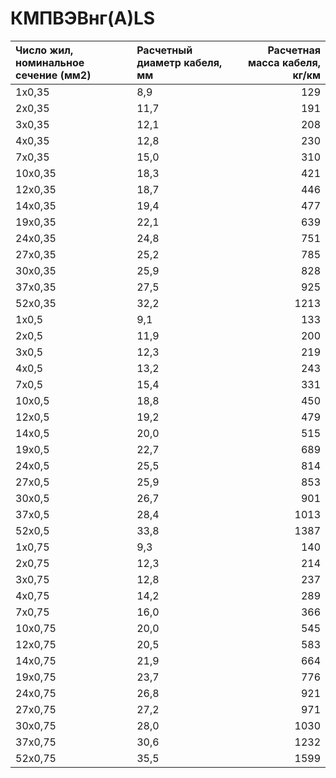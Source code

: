 # КМПВЭВнг(А)LS

|  Число жил, номинальное сечение (мм2)   | Расчетный диаметр кабеля, мм   |   Расчетная масса кабеля, кг/км |
|:----------------------------------------|:-------------------------------|--------------------------------:|
| 1x0,35                                  | 8,9                            |                             129 |
| 2x0,35                                  | 11,7                           |                             191 |
| 3x0,35                                  | 12,1                           |                             208 |
| 4x0,35                                  | 12,8                           |                             230 |
| 7x0,35                                  | 15,0                           |                             310 |
| 10x0,35                                 | 18,3                           |                             421 |
| 12x0,35                                 | 18,7                           |                             446 |
| 14x0,35                                 | 19,4                           |                             477 |
| 19x0,35                                 | 22,1                           |                             639 |
| 24x0,35                                 | 24,8                           |                             751 |
| 27x0,35                                 | 25,2                           |                             785 |
| 30x0,35                                 | 25,9                           |                             828 |
| 37x0,35                                 | 27,5                           |                             925 |
| 52x0,35                                 | 32,2                           |                            1213 |
| 1x0,5                                   | 9,1                            |                             133 |
| 2x0,5                                   | 11,9                           |                             200 |
| 3x0,5                                   | 12,3                           |                             219 |
| 4x0,5                                   | 13,2                           |                             243 |
| 7x0,5                                   | 15,4                           |                             331 |
| 10x0,5                                  | 18,8                           |                             450 |
| 12x0,5                                  | 19,2                           |                             479 |
| 14x0,5                                  | 20,0                           |                             515 |
| 19x0,5                                  | 22,7                           |                             689 |
| 24x0,5                                  | 25,5                           |                             814 |
| 27x0,5                                  | 25,9                           |                             853 |
| 30x0,5                                  | 26,7                           |                             901 |
| 37x0,5                                  | 28,4                           |                            1013 |
| 52x0,5                                  | 33,8                           |                            1387 |
| 1x0,75                                  | 9,3                            |                             140 |
| 2x0,75                                  | 12,3                           |                             214 |
| 3x0,75                                  | 12,8                           |                             237 |
| 4x0,75                                  | 14,2                           |                             289 |
| 7x0,75                                  | 16,0                           |                             366 |
| 10x0,75                                 | 20,0                           |                             545 |
| 12x0,75                                 | 20,5                           |                             583 |
| 14x0,75                                 | 21,9                           |                             664 |
| 19x0,75                                 | 23,7                           |                             776 |
| 24x0,75                                 | 26,8                           |                             921 |
| 27x0,75                                 | 27,2                           |                             971 |
| 30x0,75                                 | 28,0                           |                            1030 |
| 37x0,75                                 | 30,6                           |                            1232 |
| 52x0,75                                 | 35,5                           |                            1599 |